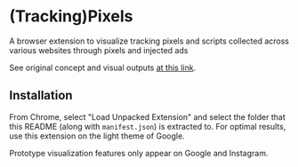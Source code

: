 # (Tracking)Pixels

A browser extension to visualize tracking pixels and scripts collected across various websites through pixels and injected ads

See original concept and visual outputs [at this link](https://docs.google.com/presentation/d/e/2PACX-1vSg9ycqCcn99ObhCodsOL1JHvJgDw1Cb2wW1BYvMh6LfDL3mWcDnDirv9myUG24yvN__VuBMg808BPp/pub?start=false&loop=false&delayms=5000).

## Installation

From Chrome, select "Load Unpacked Extension" and select the folder that this README (along with `manifest.json`) is extracted to. For optimal results, use this extension on the light theme of Google. 

Prototype visualization features only appear on Google and Instagram.
